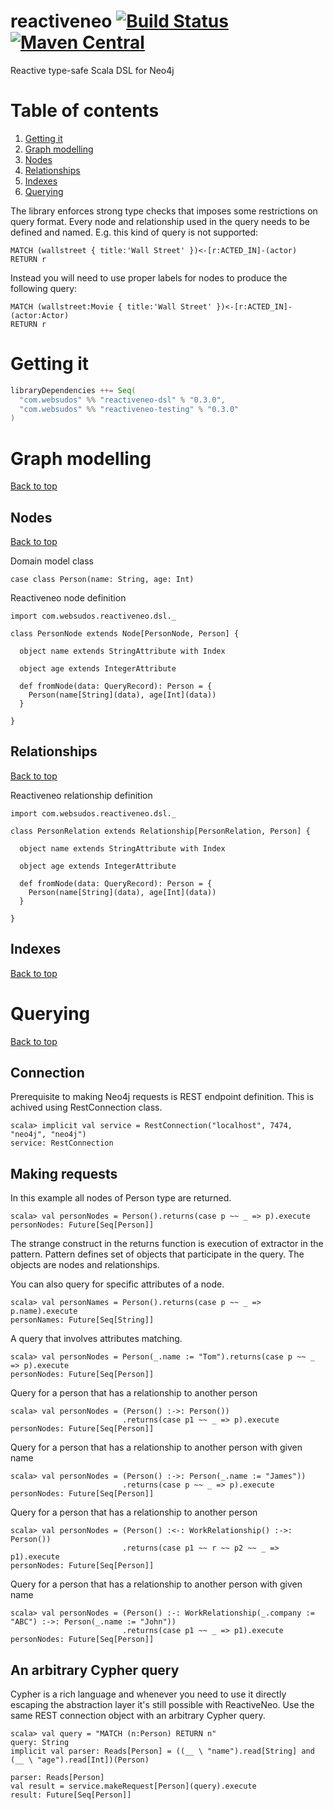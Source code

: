 # reactiveneo [![Build Status](https://travis-ci.org/websudos/reactiveneo.svg?branch=develop)](https://travis-ci.org/websudos/reactiveneo) [![Maven Central](https://maven-badges.herokuapp.com/maven-central/com.websudos/reactiveneo_2.10/badge.svg)](https://maven-badges.herokuapp.com/maven-central/com.websudos/reactiveneo_2.10)

Reactive type-safe Scala DSL for Neo4j


# Table of contents

<ol>
  <li><a href="#getting-it">Getting it</a></li>
  <li><a href="#graph-modelling">Graph modelling</a></li>
  <li><a href="#nodes">Nodes</a></li>
  <li><a href="#relationships">Relationships</a></li>
  <li><a href="#indexes">Indexes</a></li>
  <li><a href="#querying">Querying</a></li>
</ol>


The library enforces strong type checks that imposes some restrictions on query format. Every node and relationship
used in the query needs to be defined and named.
E.g. this kind of query is not supported:
```
MATCH (wallstreet { title:'Wall Street' })<-[r:ACTED_IN]-(actor)
RETURN r
```
Instead you will need to use proper labels for nodes to produce the following query:
```
MATCH (wallstreet:Movie { title:'Wall Street' })<-[r:ACTED_IN]-(actor:Actor)
RETURN r
```



# Getting it

```scala
libraryDependencies ++= Seq(
  "com.websudos" %% "reactiveneo-dsl" % "0.3.0",
  "com.websudos" %% "reactiveneo-testing" % "0.3.0"
)
```

# Graph modelling
<a href="#table-of-contents">Back to top</a>

## Nodes
<a href="#table-of-contents">Back to top</a>

Domain model class
```
case class Person(name: String, age: Int)
```

Reactiveneo node definition
```
import com.websudos.reactiveneo.dsl._

class PersonNode extends Node[PersonNode, Person] {
  
  object name extends StringAttribute with Index
  
  object age extends IntegerAttribute
  
  def fromNode(data: QueryRecord): Person = {
    Person(name[String](data), age[Int](data))  
  }
  
}
```

## Relationships
<a href="#table-of-contents">Back to top</a>

Reactiveneo relationship definition
```
import com.websudos.reactiveneo.dsl._

class PersonRelation extends Relationship[PersonRelation, Person] {
  
  object name extends StringAttribute with Index
  
  object age extends IntegerAttribute
  
  def fromNode(data: QueryRecord): Person = {
    Person(name[String](data), age[Int](data))  
  }
  
}
```

## Indexes
<a href="#table-of-contents">Back to top</a>



# Querying
<a href="#table-of-contents">Back to top</a>

## Connection

Prerequisite to making Neo4j requests is REST endpoint definition. This is achived using RestConnection class.

```
scala> implicit val service = RestConnection("localhost", 7474, "neo4j", "neo4j")
service: RestConnection
```

## Making requests

In this example all nodes of Person type are returned.
```
scala> val personNodes = Person().returns(case p ~~ _ => p).execute
personNodes: Future[Seq[Person]]
```

The strange construct in the returns function is execution of extractor in the pattern. Pattern defines set of objects
that participate in the query. The objects are nodes and relationships.

You can also query for specific attributes of a node.
```
scala> val personNames = Person().returns(case p ~~ _ => p.name).execute
personNames: Future[Seq[String]]
```

A query that involves attributes matching.
```
scala> val personNodes = Person(_.name := "Tom").returns(case p ~~ _ => p).execute
personNodes: Future[Seq[Person]]
```

Query for a person that has a relationship to another person
```
scala> val personNodes = (Person() :->: Person())
                         .returns(case p1 ~~ _ => p).execute
personNodes: Future[Seq[Person]]
```

Query for a person that has a relationship to another person with given name
```
scala> val personNodes = (Person() :->: Person(_.name := "James"))
                         .returns(case p ~~ _ => p).execute
personNodes: Future[Seq[Person]]
```


Query for a person that has a relationship to another person
```
scala> val personNodes = (Person() :<-: WorkRelationship() :->: Person())
                         .returns(case p1 ~~ r ~~ p2 ~~ _ => p1).execute
personNodes: Future[Seq[Person]]
```


Query for a person that has a relationship to another person with given name
```
scala> val personNodes = (Person() :-: WorkRelationship(_.company := "ABC") :->: Person(_.name := "John"))
                         .returns(case p1 ~~ _ => p1).execute
personNodes: Future[Seq[Person]]
```

## An arbitrary Cypher query
Cypher is a rich language and whenever you need to use it directly escaping the abstraction layer it's still possible
with ReactiveNeo. Use the same REST connection object with an arbitrary Cypher query.
```
scala> val query = "MATCH (n:Person) RETURN n"
query: String
implicit val parser: Reads[Person] = ((__ \ "name").read[String] and (__ \ "age").read[Int])(Person)

parser: Reads[Person]
val result = service.makeRequest[Person](query).execute
result: Future[Seq[Person]]
```
